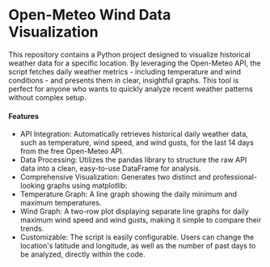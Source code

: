 # Open-Meteo Wind Data Visualization
This repository contains a Python project designed to visualize historical weather data for a specific location. By leveraging the Open-Meteo API, the script fetches daily weather metrics - including temperature and wind conditions - and presents them in clear, insightful graphs. This tool is perfect for anyone who wants to quickly analyze recent weather patterns without complex setup.

#### Features
- API Integration: Automatically retrieves historical daily weather data, such as temperature, wind speed, and wind gusts, for the last 14 days from the free Open-Meteo API.
- Data Processing: Utilizes the pandas library to structure the raw API data into a clean, easy-to-use DataFrame for analysis.
- Comprehensive Visualization: Generates two distinct and professional-looking graphs using matplotlib:
- Temperature Graph: A line graph showing the daily minimum and maximum temperatures.
- Wind Graph: A two-row plot displaying separate line graphs for daily maximum wind speed and wind gusts, making it simple to compare their trends.
- Customizable: The script is easily configurable. Users can change the location's latitude and longitude, as well as the number of past days to be analyzed, directly within the code.
